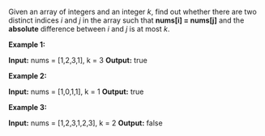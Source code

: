
Given an array of integers and an integer  _k_, find out whether there are two distinct indices  _i_  and  _j_  in the array such that  **nums[i] = nums[j]**  and the  **absolute**  difference between  _i_  and  _j_  is at most  _k_.

**Example 1:**

**Input:** nums = [1,2,3,1], k = 3
**Output:** true

**Example 2:**

**Input:** nums = [1,0,1,1], k = 1
**Output:** true

**Example 3:**

**Input:** nums = [1,2,3,1,2,3], k = 2
**Output:** false